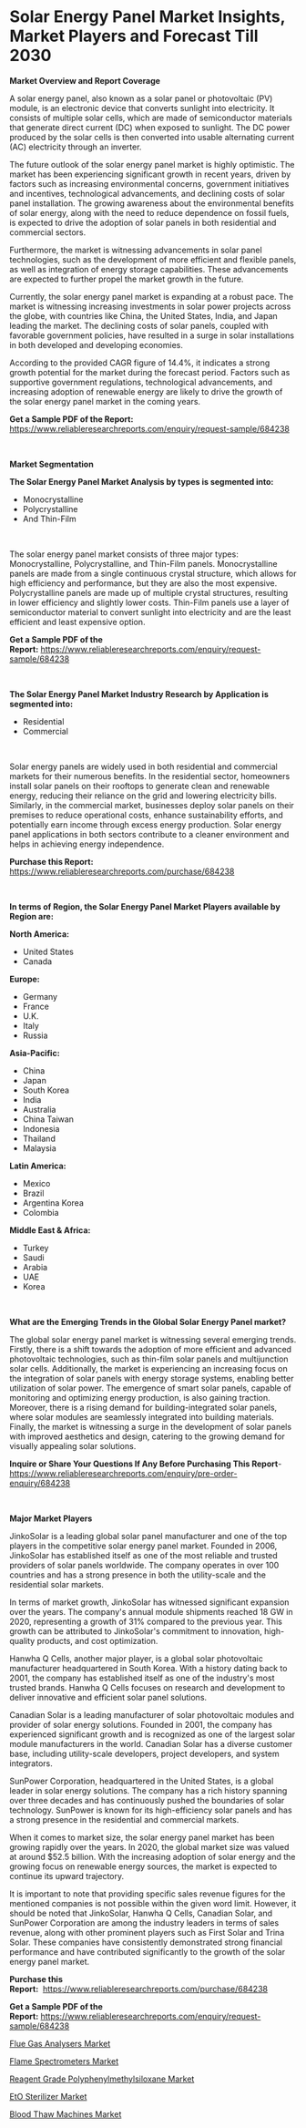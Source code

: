 <p><h1>Solar Energy Panel Market Insights, Market Players and Forecast Till 2030</h1></p><p><strong>Market Overview and Report Coverage</strong></p>
<p><p>A solar energy panel, also known as a solar panel or photovoltaic (PV) module, is an electronic device that converts sunlight into electricity. It consists of multiple solar cells, which are made of semiconductor materials that generate direct current (DC) when exposed to sunlight. The DC power produced by the solar cells is then converted into usable alternating current (AC) electricity through an inverter.</p><p>The future outlook of the solar energy panel market is highly optimistic. The market has been experiencing significant growth in recent years, driven by factors such as increasing environmental concerns, government initiatives and incentives, technological advancements, and declining costs of solar panel installation. The growing awareness about the environmental benefits of solar energy, along with the need to reduce dependence on fossil fuels, is expected to drive the adoption of solar panels in both residential and commercial sectors.</p><p>Furthermore, the market is witnessing advancements in solar panel technologies, such as the development of more efficient and flexible panels, as well as integration of energy storage capabilities. These advancements are expected to further propel the market growth in the future.</p><p>Currently, the solar energy panel market is expanding at a robust pace. The market is witnessing increasing investments in solar power projects across the globe, with countries like China, the United States, India, and Japan leading the market. The declining costs of solar panels, coupled with favorable government policies, have resulted in a surge in solar installations in both developed and developing economies.</p><p>According to the provided CAGR figure of 14.4%, it indicates a strong growth potential for the market during the forecast period. Factors such as supportive government regulations, technological advancements, and increasing adoption of renewable energy are likely to drive the growth of the solar energy panel market in the coming years.</p></p>
<p><strong>Get a Sample PDF of the Report:</strong> <a href="https://www.reliableresearchreports.com/enquiry/request-sample/684238">https://www.reliableresearchreports.com/enquiry/request-sample/684238</a></p>
<p>&nbsp;</p>
<p><strong>Market Segmentation</strong></p>
<p><strong>The Solar Energy Panel Market Analysis by types is segmented into:</strong></p>
<p><ul><li>Monocrystalline</li><li>Polycrystalline</li><li>And Thin-Film</li></ul></p>
<p>&nbsp;</p>
<p><p>The solar energy panel market consists of three major types: Monocrystalline, Polycrystalline, and Thin-Film panels. Monocrystalline panels are made from a single continuous crystal structure, which allows for high efficiency and performance, but they are also the most expensive. Polycrystalline panels are made up of multiple crystal structures, resulting in lower efficiency and slightly lower costs. Thin-Film panels use a layer of semiconductor material to convert sunlight into electricity and are the least efficient and least expensive option.</p></p>
<p><strong>Get a Sample PDF of the Report:</strong>&nbsp;<a href="https://www.reliableresearchreports.com/enquiry/request-sample/684238">https://www.reliableresearchreports.com/enquiry/request-sample/684238</a></p>
<p>&nbsp;</p>
<p><strong>The Solar Energy Panel Market Industry Research by Application is segmented into:</strong></p>
<p><ul><li>Residential</li><li>Commercial</li></ul></p>
<p>&nbsp;</p>
<p><p>Solar energy panels are widely used in both residential and commercial markets for their numerous benefits. In the residential sector, homeowners install solar panels on their rooftops to generate clean and renewable energy, reducing their reliance on the grid and lowering electricity bills. Similarly, in the commercial market, businesses deploy solar panels on their premises to reduce operational costs, enhance sustainability efforts, and potentially earn income through excess energy production. Solar energy panel applications in both sectors contribute to a cleaner environment and helps in achieving energy independence.</p></p>
<p><strong>Purchase this Report:</strong>&nbsp; <a href="https://www.reliableresearchreports.com/purchase/684238">https://www.reliableresearchreports.com/purchase/684238</a></p>
<p>&nbsp;</p>
<p><strong>In terms of Region, the Solar Energy Panel Market Players available by Region are:</strong></p>
<p>
    <p> <strong> North America: </strong>
        <ul>
            <li>United States</li>
            <li>Canada</li>
        </ul>
        </p> 
    <p> <strong> Europe: </strong>
        <ul>
            <li>Germany</li>
            <li>France</li>
            <li>U.K.</li>
            <li>Italy</li>
            <li>Russia</li>
        </ul>
        </p> 
    <p> <strong> Asia-Pacific: </strong>
        <ul>
            <li>China</li>
            <li>Japan</li>
            <li>South Korea</li>
            <li>India</li>
            <li>Australia</li>
            <li>China Taiwan</li>
            <li>Indonesia</li>
            <li>Thailand</li>
            <li>Malaysia</li>
        </ul>
        </p> 
    <p> <strong> Latin America: </strong>
        <ul>
            <li>Mexico</li>
            <li>Brazil</li>
            <li>Argentina Korea</li>
            <li>Colombia</li>
        </ul>
        </p> 
    <p> <strong> Middle East & Africa: </strong>
        <ul>
            <li>Turkey</li>
            <li>Saudi</li>
            <li>Arabia</li>
            <li>UAE</li>
            <li>Korea</li>
        </ul>
    </p>
    </p>
<p>&nbsp;</p>
<p><strong>What are the Emerging Trends in the Global Solar Energy Panel market?</strong></p>
<p><p>The global solar energy panel market is witnessing several emerging trends. Firstly, there is a shift towards the adoption of more efficient and advanced photovoltaic technologies, such as thin-film solar panels and multijunction solar cells. Additionally, the market is experiencing an increasing focus on the integration of solar panels with energy storage systems, enabling better utilization of solar power. The emergence of smart solar panels, capable of monitoring and optimizing energy production, is also gaining traction. Moreover, there is a rising demand for building-integrated solar panels, where solar modules are seamlessly integrated into building materials. Finally, the market is witnessing a surge in the development of solar panels with improved aesthetics and design, catering to the growing demand for visually appealing solar solutions.</p></p>
<p><strong>Inquire or Share Your Questions If Any Before Purchasing This Report</strong>- <a href="https://www.reliableresearchreports.com/enquiry/pre-order-enquiry/684238">https://www.reliableresearchreports.com/enquiry/pre-order-enquiry/684238</a></p>
<p>&nbsp;</p>
<p><strong>Major Market Players</strong></p>
<p><p>JinkoSolar is a leading global solar panel manufacturer and one of the top players in the competitive solar energy panel market. Founded in 2006, JinkoSolar has established itself as one of the most reliable and trusted providers of solar panels worldwide. The company operates in over 100 countries and has a strong presence in both the utility-scale and the residential solar markets.</p><p>In terms of market growth, JinkoSolar has witnessed significant expansion over the years. The company's annual module shipments reached 18 GW in 2020, representing a growth of 31% compared to the previous year. This growth can be attributed to JinkoSolar's commitment to innovation, high-quality products, and cost optimization.</p><p>Hanwha Q Cells, another major player, is a global solar photovoltaic manufacturer headquartered in South Korea. With a history dating back to 2001, the company has established itself as one of the industry's most trusted brands. Hanwha Q Cells focuses on research and development to deliver innovative and efficient solar panel solutions.</p><p>Canadian Solar is a leading manufacturer of solar photovoltaic modules and provider of solar energy solutions. Founded in 2001, the company has experienced significant growth and is recognized as one of the largest solar module manufacturers in the world. Canadian Solar has a diverse customer base, including utility-scale developers, project developers, and system integrators.</p><p>SunPower Corporation, headquartered in the United States, is a global leader in solar energy solutions. The company has a rich history spanning over three decades and has continuously pushed the boundaries of solar technology. SunPower is known for its high-efficiency solar panels and has a strong presence in the residential and commercial markets.</p><p>When it comes to market size, the solar energy panel market has been growing rapidly over the years. In 2020, the global market size was valued at around $52.5 billion. With the increasing adoption of solar energy and the growing focus on renewable energy sources, the market is expected to continue its upward trajectory.</p><p>It is important to note that providing specific sales revenue figures for the mentioned companies is not possible within the given word limit. However, it should be noted that JinkoSolar, Hanwha Q Cells, Canadian Solar, and SunPower Corporation are among the industry leaders in terms of sales revenue, along with other prominent players such as First Solar and Trina Solar. These companies have consistently demonstrated strong financial performance and have contributed significantly to the growth of the solar energy panel market.</p></p>
<p><strong>Purchase this Report:</strong>&nbsp;&nbsp;<a href="https://www.reliableresearchreports.com/purchase/684238">https://www.reliableresearchreports.com/purchase/684238</a></p>
<p></p>
<p><strong>Get a Sample PDF of the Report:</strong>&nbsp;<a href="https://www.reliableresearchreports.com/enquiry/request-sample/684238">https://www.reliableresearchreports.com/enquiry/request-sample/684238</a></p>
<p><p><a href="https://medium.com/@amandagarza17/flue-gas-analysers-market-furnishes-information-on-market-share-market-trends-and-market-growth-4bd84869b0d9">Flue Gas Analysers Market</a></p><p><a href="https://medium.com/@vincentalvarez1980/decoding-flame-spectrometers-market-metrics-market-share-trends-and-growth-patterns-8dc95548fbca">Flame Spectrometers Market</a></p><p><a href="https://github.com/gaydyna/Market-Research-Report-List-1/blob/main/reagent-grade-polyphenylmethylsiloxane-market.md">Reagent Grade Polyphenylmethylsiloxane Market</a></p><p><a href="https://medium.com/@dennismurphy47/eto-sterilizer-market-trends-and-market-analysis-forecasted-for-period-2023-2030-eb8dfa44f81c">EtO Sterilizer Market</a></p><p><a href="https://github.com/amonskiyk/Market-Research-Report-List-1/blob/main/blood-thaw-machines-market.md">Blood Thaw Machines Market</a></p></p>